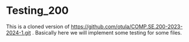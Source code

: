 # Testing_200
This is a cloned version of https://github.com/otula/COMP.SE.200-2023-2024-1.git . Basically here we will implement some testing for some files. 

